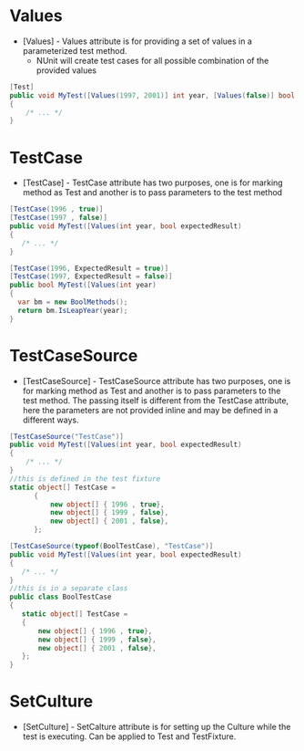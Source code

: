 # Values  
  - [Values] - Values attribute is for providing a set of values in a parameterized test method.  
    - NUnit will create test cases for all possible combination of the provided values
  ```csharp  
  [Test]
  public void MyTest([Values(1997, 2001)] int year, [Values(false)] bool expectedResult)
  {
      /* ... */
  }
  ```
# TestCase  
  - [TestCase] - TestCase attribute has two purposes, one is for marking method as Test and another is to pass parameters to the test method
   ```csharp  
  [TestCase(1996 , true)]
  [TestCase(1997 , false)]
  public void MyTest([Values(int year, bool expectedResult)
  {
      /* ... */
  }
  
  [TestCase(1996, ExpectedResult = true)]
  [TestCase(1997, ExpectedResult = false)]
  public bool MyTest([Values(int year)
  {
     var bm = new BoolMethods();
     return bm.IsLeapYear(year);
  }
  ```
# TestCaseSource  
  - [TestCaseSource] - TestCaseSource attribute has two purposes, one is for marking method as Test and another is to pass parameters to the test method. 
  The passing itself is different from the TestCase attribute, here the parameters are not provided inline and may be defined in a different ways.
  ```csharp  
  [TestCaseSource("TestCase")]
  public void MyTest([Values(int year, bool expectedResult)
  {
      /* ... */
  }
  //this is defined in the test fixture
  static object[] TestCase =
        {
            new object[] { 1996 , true},
            new object[] { 1999 , false},
            new object[] { 2001 , false},
        };
  ```
   ```csharp  
  [TestCaseSource(typeof(BoolTestCase), "TestCase")]
  public void MyTest([Values(int year, bool expectedResult)
  {
      /* ... */
  }
  //this is in a separate class
  public class BoolTestCase
  {
      static object[] TestCase =
      {
          new object[] { 1996 , true},
          new object[] { 1999 , false},
          new object[] { 2001 , false},
      };
  }
 ```
# SetCulture
  - [SetCulture] - SetCalture attribute is for setting up the Culture while the test is executing. Can be applied to Test and TestFixture.
